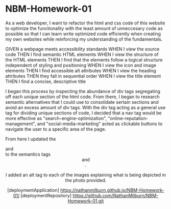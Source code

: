# NBM-Homework-01
<!-- USER STORY -->
As a web developer,
I want to refactor the html and css code of this website to optimize the functionality with the least amount of unneccesary code as possible
so that I can learn write optimized code efficiently when creating my own websites while reinforcing my understanding of the fundamentals.

<!-- Acceptance Criteria -->
GIVEN a webpage meets accessibility standards
WHEN I view the source code
THEN I find semantic HTML elements
WHEN I view the structure of the HTML elements
THEN I find that the elements follow a logical structure independent of styling and positioning
WHEN I view the icon and image elements
THEN I find accessible alt attributes
WHEN I view the heading attributes
THEN they fall in sequential order
WHEN I view the title element
THEN I find a concise, descriptive title


<!-- Step-by-Step Process explanation -->
I began this process by inspecting the abundance of div tags segregating off each unique section of the html code. From there, I began to research semantic alternatives that I could use to consolidate sertain sections and avoid an excess amount of div tags. With the div tag acting as a general use tag for dividing unique sections of code, I decided that a nav tag would be more effective as "search-engine-optimization", "online-reputation-management", and "social-media-marketing" acted as clickable buttons to navigate the user to a specific area of the page. 

From here I updated the <div class="header"> and <div class="footer"> to the semantics tags <header> and <footer>.

I added an alt tag to each of the images explaining what is being depicted in the photo provided.


<!-- Deployment URLs for Application and Github -->
[deploymentApplication] https://nathanmilburn.github.io/NBM-Homework-01/
[deploymentRepository] https://github.com/NathanMilburn/NBM-Homework-01.git

